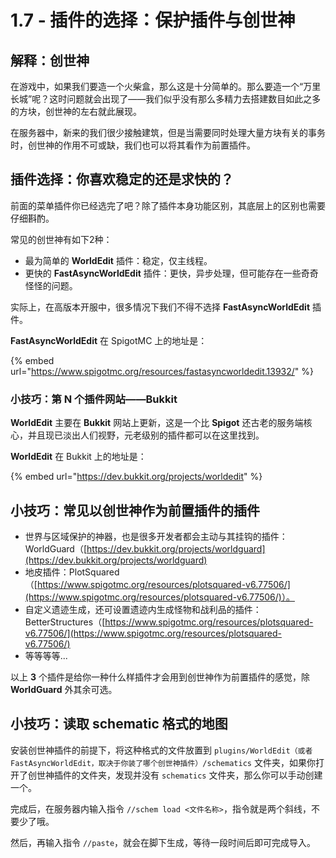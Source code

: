 # 1.7 - 插件的选择：保护插件与创世神

## 解释：创世神

在游戏中，如果我们要造一个火柴盒，那么这是十分简单的。那么要造一个“万里长城”呢？这时问题就会出现了——我们似乎没有那么多精力去搭建数目如此之多的方块，创世神的左右就此展现。

在服务器中，新来的我们很少接触建筑，但是当需要同时处理大量方块有关的事务时，创世神的作用不可或缺，我们也可以将其看作为前置插件。

## 插件选择：你喜欢稳定的还是求快的？

前面的菜单插件你已经选完了吧？除了插件本身功能区别，其底层上的区别也需要仔细斟酌。

常见的创世神有如下2种：

* 最为简单的 **WorldEdit** 插件：稳定，仅主线程。
* 更快的 **FastAsyncWorldEdit** 插件：更快，异步处理，但可能存在一些奇奇怪怪的问题。

实际上，在高版本开服中，很多情况下我们不得不选择 **FastAsyncWorldEdit** 插件。

**FastAsyncWorldEdit** 在 SpigotMC 上的地址是：

{% embed url="https://www.spigotmc.org/resources/fastasyncworldedit.13932/" %}

### 小技巧：第 N 个插件网站——Bukkit

**WorldEdit** 主要在 **Bukkit** 网站上更新，这是一个比 **Spigot** 还古老的服务端核心，并且现已淡出人们视野，元老级别的插件都可以在这里找到。

**WorldEdit** 在 Bukkit 上的地址是：

{% embed url="https://dev.bukkit.org/projects/worldedit" %}

## 小技巧：常见以创世神作为前置插件的插件

* 世界与区域保护的神器，也是很多开发者都会主动与其挂钩的插件：WorldGuard（[https://dev.bukkit.org/projects/worldguard](https://dev.bukkit.org/projects/worldguard)
* 地皮插件：PlotSquared（[https://www.spigotmc.org/resources/plotsquared-v6.77506/](https://www.spigotmc.org/resources/plotsquared-v6.77506/)）。
* 自定义遗迹生成，还可设置遗迹内生成怪物和战利品的插件：BetterStructures（[https://www.spigotmc.org/resources/plotsquared-v6.77506/](https://www.spigotmc.org/resources/plotsquared-v6.77506/)
* 等等等等...

以上 **3** 个插件是给你一种什么样插件才会用到创世神作为前置插件的感觉，除 **WorldGuard** 外其余可选。

## 小技巧：读取 schematic 格式的地图

安装创世神插件的前提下，将这种格式的文件放置到 `plugins/WorldEdit（或者FastAsyncWorldEdit，取决于你装了哪个创世神插件）/schematics` 文件夹，如果你打开了创世神插件的文件夹，发现并没有 `schematics` 文件夹，那么你可以手动创建一个。

完成后，在服务器内输入指令 `//schem load <文件名称>`，指令就是两个斜线，不要少了哦。

然后，再输入指令 `//paste`，就会在脚下生成，等待一段时间后即可完成导入。
